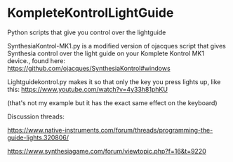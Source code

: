 # KompleteKontrolLightGuide
Python scripts that give you control over the lightguide

SynthesiaKontrol-MK1.py is a modified version of ojacques script that gives Synthesia control over the light guide on your Komplete Kontrol MK1 device., found here: https://github.com/ojacques/SynthesiaKontrol#windows


Lightguidekontrol.py makes it so that only the key you press lights up, like this: https://www.youtube.com/watch?v=4y33h81phKU

(that's not my example but it has the exact same effect on the keyboard)

Discussion threads:

https://www.native-instruments.com/forum/threads/programming-the-guide-lights.320806/

https://www.synthesiagame.com/forum/viewtopic.php?f=16&t=9220
